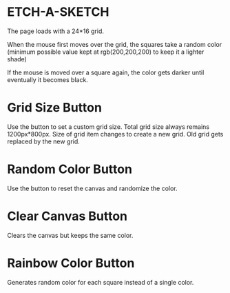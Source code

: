 # ETCH-A-SKETCH

The page loads with a 24*16 grid.

When the mouse first moves over the grid, the squares
take a random color (minimum possible value kept at
rgb(200,200,200) to keep it a lighter shade)

If the mouse is moved over a square again, the color gets
darker until eventually it becomes black.

# Grid Size Button

Use the button to set a custom grid size.
Total grid size always remains 1200px*800px.
Size of grid item changes to create a new grid.
Old grid gets replaced by the new grid.

# Random Color Button

Use the button to reset the canvas and randomize the color.

# Clear Canvas Button

Clears the canvas but keeps the same color.

# Rainbow Color Button

Generates random color for each square instead of 
a single color.